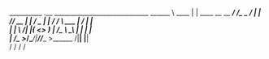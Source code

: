 __________       .__                        _____________________________
\______   \ ____ |  |   ____  __ __  ______/  _____/\______   \__    ___/
 |    |  _// __ \|  |  /  _ \|  |  \/  ___/   \  ___ |     ___/ |    |   
 |    |   \  ___/|  |_(  <_> )  |  /\___ \\    \_\  \|    |     |    |   
 |______  /\___  >____/\____/|____//____  >\______  /|____|     |____|   
        \/     \/                       \/        \/                     
